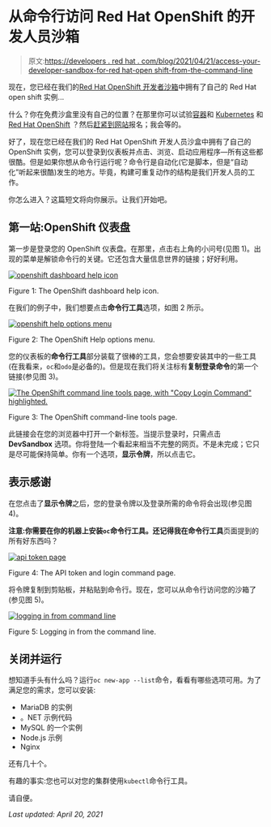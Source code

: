 # 从命令行访问 Red Hat OpenShift 的开发人员沙箱

> 原文:[https://developers . red hat . com/blog/2021/04/21/access-your-developer-sandbox-for-red hat-open shift-from-the-command-line](https://developers.redhat.com/blog/2021/04/21/access-your-developer-sandbox-for-red-hat-openshift-from-the-command-line)

现在，您已经在我们的[Red Hat OpenShift 开发者沙箱](https://developers.redhat.com/developer-sandbox)中拥有了自己的 Red Hat open shift 实例...

什么？你在免费沙盒里没有自己的位置？在那里你可以试验[容器](/topics/containers/)和 [Kubernetes](/topics/kubernetes/) 和 [Red Hat OpenShift](/products/openshift/overview) ？然后[赶紧到网站](/developer-sandbox)报名；我会等的。

好了，现在您已经在我们的 Red Hat OpenShift 开发人员沙盒中拥有了自己的 OpenShift 实例，您可以登录到仪表板并点击、浏览、启动应用程序—所有这些都很酷。但是如果你想从命令行运行呢？命令行是自动化(它是脚本，但是“自动化”听起来很酷)发生的地方。毕竟，构建可重复动作的结构是我们开发人员的工作。

你怎么进入？这篇短文将向你展示。让我们开始吧。

## 第一站:OpenShift 仪表盘

第一步是登录您的 OpenShift 仪表盘。在那里，点击右上角的小问号(见图 1)。出现的菜单是解锁命令行的关键。它还包含大量信息世界的链接；好好利用。

[![openshift dashboard help icon](../Images/41c6cd66442c6383701ee88d430a6bdf.png "ds_command_line_questionmark")](/sites/default/files/blog/2021/04/ds_command_line_questionmark.png)

Figure 1: The OpenShift dashboard help icon.

在我们的例子中，我们想要点击**命令行工具**选项，如图 2 所示。

[![openshift help options menu](../Images/78259e08327c4f9c606c28943fbed63d.png "ds_command_line_questionmark_menu")](/sites/default/files/blog/2021/04/ds_command_line_questionmark_menu.png)

Figure 2: The OpenShift Help options menu.

您的仪表板的**命令行工具**部分装载了很棒的工具，您会想要安装其中的一些工具(在我看来，`oc`和`odo`是必备的)。但是现在我们将关注标有**复制登录命令**的第一个链接(参见图 3)。

[![The OpenShift command line tools page, with &quot;Copy Login Command&quot; highlighted.](../Images/7e0ed23dca216ce799e2f263c5d85be8.png "ds_command_line_tools page")](/sites/default/files/blog/2021/04/ds_command_line_tools-page.png)

Figure 3: The OpenShift command-line tools page.

此链接会在您的浏览器中打开一个新标签。当提示登录时，只需点击 **DevSandbox** 选项。你将登陆一个看起来相当不完整的网页。不是未完成；它只是尽可能保持简单。你有一个选项，**显示令牌**，所以点击它。

## 表示感谢

在您点击了**显示令牌**之后，您的登录令牌以及登录所需的命令将会出现(参见图 4)。

**注意:**你需要在你的机器上安装`oc`命令行工具。还记得我在**命令行工具**页面提到的所有好东西吗？

[![api token page](../Images/10663cbf1d19ae53f8e0074a4992874c.png "ds_command_line_api_token")](/sites/default/files/blog/2021/04/ds_command_line_api_token.png)

Figure 4: The API token and login command page.

将令牌复制到剪贴板，并粘贴到命令行。现在，您可以从命令行访问您的沙箱了(参见图 5)。

[![logging in from command line](../Images/20001b868d7b028c600863b607191b3c.png "ds_command_line_logged_in")](/sites/default/files/blog/2021/04/ds_command_line_logged_in.png)

Figure 5: Logging in from the command line.

## 关闭并运行

想知道手头有什么吗？运行`oc new-app --list`命令，看看有哪些选项可用。为了满足您的需求，您可以安装:

*   MariaDB 的实例
*   。NET 示例代码
*   MySQL 的一个实例
*   Node.js 示例
*   Nginx

还有几十个。

有趣的事实:您也可以对您的集群使用`kubectl`命令行工具。

请自便。

*Last updated: April 20, 2021*